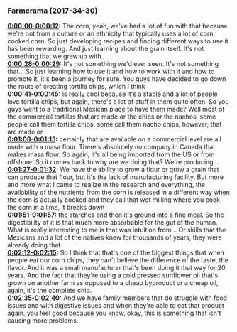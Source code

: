 ### Farmerama  (2017-34-30)
**[0:00:00-0:00:12](https://soundcloud.com/farmerama-radio/blue-corn#t=0:00:00):**  The corn, yeah, we've had a lot of fun with that because we're not from a culture or an  ethnicity that typically uses a lot of corn, cooked corn.  So just developing recipes and finding different ways to use it has been rewarding.  And just learning about the grain itself.  It's not something that we grew up with.  
**[0:00:28-0:00:29](https://soundcloud.com/farmerama-radio/blue-corn#t=0:00:28):**  It's not something we'd ever seen.  It's not something that...  So just learning how to use it and how to work with it and how to promote it, it's been  a journey for sure.  You guys have decided to go down the route of creating tortilla chips, which I think  
**[0:00:41-0:00:45](https://soundcloud.com/farmerama-radio/blue-corn#t=0:00:41):**  is really cool because it's a staple and a lot of people love tortilla chips, but again,  there's a lot of stuff in them quite often.  So you guys went to a traditional Mexican place to have them made?  Well most of the commercial tortillas that are made or the chips or the nachos, some  people call them tortilla chips, some call them nacho chips, however, that are made or  
**[0:01:08-0:01:13](https://soundcloud.com/farmerama-radio/blue-corn#t=0:01:08):**  certainly that are available on a commercial level are all made with a masa flour.  There's absolutely no company in Canada that makes masa flour.  So again, it's all being imported from the US or from offshore.  So it comes back to why are we doing that?  We're producing...  
**[0:01:27-0:01:32](https://soundcloud.com/farmerama-radio/blue-corn#t=0:01:27):**  We have the ability to grow a flour or grow a grain that can produce that flour, but it's  the lack of manufacturing facility.  But more and more what I came to realize in the research and everything, the availability  of the nutrients from the corn is released in a different way when the corn is actually  cooked and they call that wet milling where you cook the corn in a lime, it breaks down  
**[0:01:51-0:01:57](https://soundcloud.com/farmerama-radio/blue-corn#t=0:01:51):**  the starches and then it's ground into a fine meal.  So the digestibility of it is that much more absorbable for the gut of the human.  What is really interesting to me is that was intuition from...  Or skills that the Mexicans and a lot of the natives knew for thousands of years, they  were already doing that.  
**[0:02:12-0:02:15](https://soundcloud.com/farmerama-radio/blue-corn#t=0:02:12):**  So I think that that's one of the biggest things that when people eat our corn chips,  they can't believe the difference of the taste, the flavor.  And it was a small manufacturer that's been doing it that way for 20 years.  And the fact that they're using a cold pressed sunflower oil that's grown on another farm  as opposed to a cheap byproduct or a cheap oil, again, it's the complete chip.  
**[0:02:35-0:02:40](https://soundcloud.com/farmerama-radio/blue-corn#t=0:02:35):**  And we have family members that do struggle with food issues and with digestive issues  and when they're able to eat that product again, you feel good because you know, okay,  this is something that isn't causing more problems.  